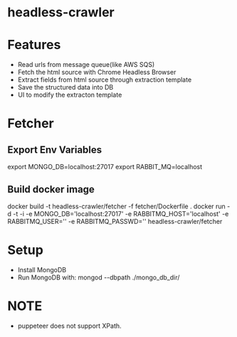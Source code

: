 # headless-crawler

# Features
  * Read urls from message queue(like AWS SQS)
  * Fetch the html source with Chrome Headless Browser
  * Extract fields from html source through extraction template
  * Save the structured data into DB
  * UI to modify the extracton template

# Fetcher
## Export Env Variables
export MONGO_DB=localhost:27017
export RABBIT_MQ=localhost


## Build docker image
docker build -t headless-crawler/fetcher -f fetcher/Dockerfile .
docker run -d -t -i -e MONGO_DB='localhost:27017' -e RABBITMQ_HOST='localhost' -e RABBITMQ_USER='' -e RABBITMQ_PASSWD='' headless-crawler/fetcher

# Setup
  * Install MongoDB
  * Run MongoDB with: mongod --dbpath ./mongo_db_dir/

# NOTE
  * puppeteer does not support XPath.